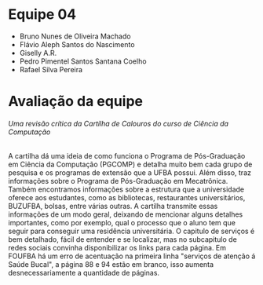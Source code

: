 # Equipe 04
* Bruno Nunes de Oliveira Machado
* Flávio Aleph Santos do Nascimento
* Giselly A.R.
* Pedro Pimentel Santos Santana Coelho
* Rafael Silva Pereira

# Avaliação da equipe
###### Uma revisão crítica da Cartilha de Calouros do curso de Ciência da Computação

A cartilha dá uma ideia de como funciona o Programa de Pós-Graduação em Ciência da Computação (PGCOMP) e detalha muito bem cada grupo de pesquisa e os programas de extensão que a UFBA possui. Além disso, traz informações sobre o Programa de Pós-Graduação em Mecatrônica. Também encontramos informações sobre a estrutura que a universidade oferece aos estudantes, como as bibliotecas, restaurantes universitários, BUZUFBA, bolsas, entre várias outras. A cartilha transmite essas informações de um modo geral, deixando de mencionar alguns detalhes importantes, como por exemplo, qual o processo que o aluno tem que seguir para conseguir uma residência universitária. O capitulo de serviços é bem detalhado, fácil de entender e se localizar, mas no subcapitulo de redes sociais convinha disponibilizar os links para cada página. Em FOUFBA há um erro de acentuação na primeira linha "serviços de atenção á Saúde Bucal", a página 88 e 94 estão em branco, isso aumenta desnecessariamente a quantidade de páginas.
